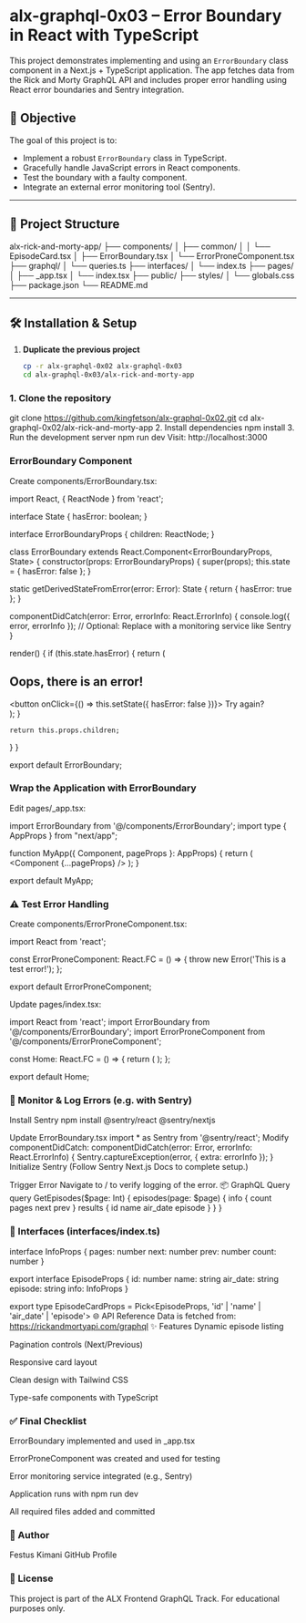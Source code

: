 # alx-graphql-0x03 – Error Boundary in React with TypeScript

This project demonstrates implementing and using an `ErrorBoundary` class component in a Next.js + TypeScript application. The app fetches data from the Rick and Morty GraphQL API and includes proper error handling using React error boundaries and Sentry integration.

## 🚀 Objective

The goal of this project is to:
- Implement a robust `ErrorBoundary` class in TypeScript.
- Gracefully handle JavaScript errors in React components.
- Test the boundary with a faulty component.
- Integrate an external error monitoring tool (Sentry).

---

## 📁 Project Structure

alx-rick-and-morty-app/
├── components/
│ ├── common/
│ │ └── EpisodeCard.tsx
│ ├── ErrorBoundary.tsx
│ └── ErrorProneComponent.tsx
├── graphql/
│ └── queries.ts
├── interfaces/
│ └── index.ts
├── pages/
│ ├── _app.tsx
│ └── index.tsx
├── public/
├── styles/
│ └── globals.css
├── package.json
└── README.md

---


## 🛠️ Installation & Setup

1. **Duplicate the previous project**
   ```bash
   cp -r alx-graphql-0x02 alx-graphql-0x03
   cd alx-graphql-0x03/alx-rick-and-morty-app

### 1. Clone the repository

git clone https://github.com/kingfetson/alx-graphql-0x02.git
cd alx-graphql-0x02/alx-rick-and-morty-app
2. Install dependencies
npm install
3. Run the development server
npm run dev
Visit: http://localhost:3000

### ErrorBoundary Component
Create components/ErrorBoundary.tsx:

import React, { ReactNode } from 'react';

interface State {
  hasError: boolean;
}

interface ErrorBoundaryProps {
  children: ReactNode;
}

class ErrorBoundary extends React.Component<ErrorBoundaryProps, State> {
  constructor(props: ErrorBoundaryProps) {
    super(props);
    this.state = { hasError: false };
  }

  static getDerivedStateFromError(error: Error): State {
    return { hasError: true };
  }

  componentDidCatch(error: Error, errorInfo: React.ErrorInfo) {
    console.log({ error, errorInfo });
    // Optional: Replace with a monitoring service like Sentry
  }

  render() {
    if (this.state.hasError) {
      return (
        <div>
          <h2>Oops, there is an error!</h2>
          <button onClick={() => this.setState({ hasError: false })}>
            Try again?
          </button>
        </div>
      );
    }

    return this.props.children;
  }
}

export default ErrorBoundary;

### Wrap the Application with ErrorBoundary
Edit pages/_app.tsx:

import ErrorBoundary from '@/components/ErrorBoundary';
import type { AppProps } from "next/app";

function MyApp({ Component, pageProps }: AppProps) {
  return (
    <ErrorBoundary>
      <Component {...pageProps} />
    </ErrorBoundary>
  );
}

export default MyApp;

### ⚠️ Test Error Handling
Create components/ErrorProneComponent.tsx:

import React from 'react';

const ErrorProneComponent: React.FC = () => {
  throw new Error('This is a test error!');
};

export default ErrorProneComponent;

Update pages/index.tsx:

import React from 'react';
import ErrorBoundary from '@/components/ErrorBoundary';
import ErrorProneComponent from '@/components/ErrorProneComponent';

const Home: React.FC = () => {
  return (
    <ErrorBoundary>
      <ErrorProneComponent />
    </ErrorBoundary>
  );
};

export default Home;

### 🧭 Monitor & Log Errors (e.g. with Sentry)
Install Sentry
npm install @sentry/react @sentry/nextjs

Update ErrorBoundary.tsx
import * as Sentry from '@sentry/react';
Modify componentDidCatch:
componentDidCatch(error: Error, errorInfo: React.ErrorInfo) {
  Sentry.captureException(error, { extra: errorInfo });
}
Initialize Sentry
(Follow Sentry Next.js Docs to complete setup.)

Trigger Error
Navigate to / to verify logging of the error.
📦 GraphQL Query
query GetEpisodes($page: Int) {
  episodes(page: $page) {
    info {
      count
      pages
      next
      prev
    }
    results {
      id
      name
      air_date
      episode
    }
  }
}
### 📄 Interfaces (interfaces/index.ts)
interface InfoProps {
  pages: number
  next: number
  prev: number
  count: number
}

export interface EpisodeProps {
  id: number
  name: string
  air_date: string
  episode: string
  info: InfoProps
}

export type EpisodeCardProps = Pick<EpisodeProps, 'id' | 'name' | 'air_date' | 'episode'>
🌐 API Reference
Data is fetched from:
https://rickandmortyapi.com/graphql
✨ Features
Dynamic episode listing

Pagination controls (Next/Previous)

Responsive card layout

Clean design with Tailwind CSS

Type-safe components with TypeScript

### ✅ Final Checklist
 ErrorBoundary implemented and used in _app.tsx

 ErrorProneComponent was created and used for testing

 Error monitoring service integrated (e.g., Sentry)

 Application runs with npm run dev

 All required files added and committed




### 🧠 Author
Festus Kimani
GitHub Profile

### 📝 License
This project is part of the ALX Frontend GraphQL Track. For educational purposes only.

